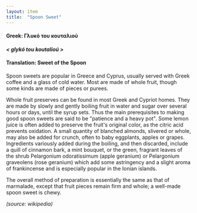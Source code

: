 ```yaml
---
layout: item
title:  "Spoon Sweet"
---
```


#### Greek: Γλυκό του κουταλιού
#### *< glykó tou koutalioú >*
#### Translation: Sweet of the Spoon  

Spoon sweets are popular in Greece and Cyprus, usually served with Greek coffee and a glass of cold water. Most are made of whole fruit, though some kinds are made of pieces or purees.  

Whole fruit preserves can be found in most Greek and Cypriot homes. They are made by slowly and gently boiling fruit in water and sugar over several hours or days, until the syrup sets. Thus the main prerequisites to making good spoon sweets are said to be "patience and a heavy pot". Some lemon juice is often added to preserve the fruit's original color, as the citric acid prevents oxidation. A small quantity of blanched almonds, slivered or whole, may also be added for crunch, often to baby eggplants, apples or grapes. Ingredients variously added during the boiling, and then discarded, include a quill of cinnamon bark, a mint bouquet, or the green, fragrant leaves of the shrub Pelargonium odoratissimum (apple geranium) or Pelargonium graveolens (rose geranium) which add some astringency and a slight aroma of frankincense and is especially popular in the Ionian islands.  

The overall method of preparation is essentially the same as that of marmalade, except that fruit pieces remain firm and whole; a well-made spoon sweet is chewy.  


*(source: wikipedia)*
